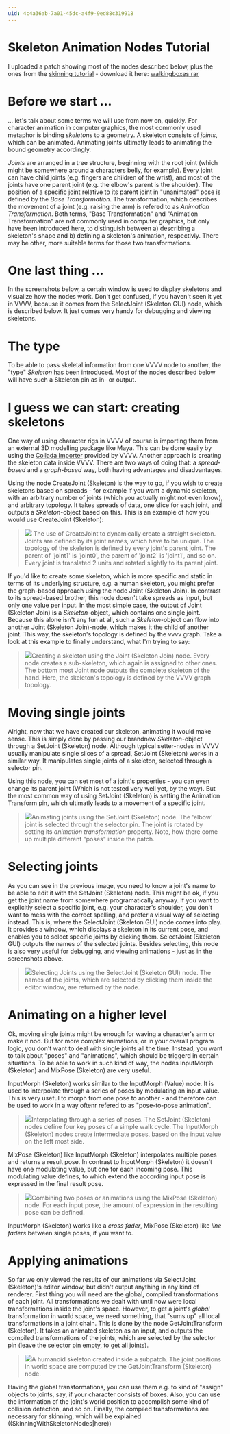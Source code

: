 ```yaml
---
uid: 4c4a36ab-7a01-45dc-a4f9-9ed88c319918
---
```


# Skeleton Animation Nodes Tutorial


I uploaded a patch showing most of the nodes described below, plus the ones from the [skinning tutorial](xref:435355ec-58d2-4381-8e1f-a2b5821cb18e) - download it here: <a href="http://sagishi.zive.at/vvvvwiki/walkingboxes.rar" class="extURL" target="_blank">walkingboxes.rar</a>  

# Before we start ...

... let's talk about some terms we will use from now on, quickly. For character animation in computer graphics, the most commonly used metaphor is binding *skeletons* to a geometry. A skeleton consists of *joints*, which can be animated. Animating joints ultimatly leads to animating the bound geometry accordingly.  

*Joints* are arranged in a tree structure, beginning with the root joint (which might be somewhere around a characters belly, for example). Every joint can have child joints (e.g. fingers are children of the wrist), and most of the joints have one parent joint (e.g. the elbow's parent is the shoulder). The position of a specific joint relative to its parent joint in "unanimated" pose is defined by the *Base Transformation*. The transformation, which describes the movement of a joint (e.g. raising the arm) is refered to as *Animation Transformation*. Both terms, "Base Transformation" and "Animation Transformation" are not commonly used in computer graphics, but only have been introduced here, to distinguish between a) describing a skeleton's shape and b) defining a skeleton's animation, respectivly. There may be other, more suitable terms for those two transformations.  

# One last thing ...

In the screenshots below, a certain window is used to display skeletons and visualize how the nodes work. Don't get confused, if you haven't seen it yet in VVVV, because it comes from the <span class="node">SelectJoint (Skeleton GUI)</span> node, which is described below. It just comes very handy for debugging and viewing skeletons.  

# The  type

To be able to pass skeletal information from one VVVV node to another, the "type" *Skeleton* has been introduced. Most of the nodes described below will have such a <span class="pin">Skeleton</span> pin as in- or output.  

# I guess we can start: creating skeletons

One way of using character rigs in VVVV of course is importing them from an external 3D modelling package like Maya. This can be done easily by using the [Collada Importer](xref:c9f8e059-dcf9-4712-a877-a200b17d7f76) provided by VVVV. Another approach is creating the skeleton data inside VVVV. There are two ways of doing that: a *spread-based* and a *graph-based* way, both having advantages and disadvantages.  

Using the node <span class="node">CreateJoint (Skeleton)</span> is the way to go, if you wish to create skeletons based on spreads - for example if you want a dynamic skeleton, with an arbitrary number of joints (which you actually might not even know), and arbitrary topology. It takes spreads of data, one slice for each joint, and outputs a *Skeleton*-object based on this. This is an example of how you would use <span class="node">CreateJoint (Skeleton)</span>:  

>![](~/img/createjoint.png "") The use of CreateJoint to dynamically create a straight skeleton. Joints are defined by its joint names, which have to be unique. The topology of the skeleton is defined by every joint's parent joint. The parent of 'joint1' is 'joint0', the parent of 'joint2' is 'joint1', and so on. Every joint is translated 2 units and rotated slightly to its parent joint.  

If you'd like to create some skeleton, which is more specific and static in terms of its underlying structure, e.g. a human skeleton, you might prefer the graph-based approach using the node <span class="node">Joint (Skeleton Join)</span>. In contrast to its spread-based brother, this node doesn't take spreads as input, but only one value per input. In the most simple case, the output of <span class="node">Joint (Skeleton Join)</span> is a *Skeleton*-object, which contains one single joint. Because this alone isn't any fun at all, such a *Skeleton*-object can flow into another <span class="node">Joint (Skeleton Join)</span>-node, which makes it the child of another joint. This way, the skeleton's topology is defined by the vvvv graph. Take a look at this example to finally understand, what I'm trying to say:  

>![](~/img/joint2.png "")Creating a skeleton using the <span class="node">Joint (Skeleton Join)</span> node. Every node creates a sub-skeleton, which again is assigned to other ones. The bottom most Joint node outputs the complete skeleton of the hand. Here, the skeleton's topology is defined by the VVVV graph topology.  

# Moving single joints

Alright, now that we have created our skeleton, animating it would make sense. This is simply done by passing our brandnew *Skeleton*-object through a <span class="node">SetJoint (Skeleton)</span> node. Although typical setter-nodes in VVVV usually manipulate single slices of a spread, <span class="node">SetJoint (Skeleton)</span> works in a similar way. It manipulates single joints of a skeleton, selected through a selector pin.  

Using this node, you can set most of a joint's properties - you can even change its parent joint (Which is not tested very well yet, by the way). But the most common way of using <span class="node">SetJoint (Skeleton)</span> is setting the <span class="pin">Animation Transform</span> pin, which ultimatly leads to a movement of a specific joint.  

>![](~/img/setjoint.png "")Animating joints using the <span class="node">SetJoint (Skeleton)</span> node. The 'elbow' joint is selected through the selector pin. The joint is rotated by setting its *animation transformation* property. Note, how there come up multiple different "poses" inside the patch.  

# Selecting joints

As you can see in the previous image, you need to know a joint's name to be able to edit it with the <span class="node">SetJoint (Skeleton)</span> node. This might be ok, if you get the joint name from somewhere programatically anyway. If you want to explicitly select a specific joint, e.g. your character's shoulder, you don't want to mess with the correct spelling, and prefer a visual way of selecting instead. This is, where the <span class="node">SelectJoint (Skeleton GUI)</span> node comes into play. It provides a window, which displays a skeleton in its current pose, and enables you to select specific joints by clicking them. <span class="node">SelectJoint (Skeleton GUI)</span> outputs the names of the selected joints. Besides selecting, this node is also very useful for debugging, and viewing animations - just as in the screenshots above.  

>![](~/img/selectjoint.png "")Selecting Joints using the <span class="node">SelectJoint (Skeleton GUI)</span> node. The names of the joints, which are selected by clicking them inside the editor window, are returned by the node.  

# Animating on a higher level

Ok, moving single joints might be enough for waving a character's arm or make it nod. But for more complex animations, or in your overall program logic, you don't want to deal with single joints all the time. Instead, you want to talk about "poses" and "animations", which should be triggerd in certain situations. To be able to work in such kind of way, the nodes <span class="node">InputMorph (Skeleton)</span> and <span class="node">MixPose (Skeleton)</span> are very useful.  

<span class="node">InputMorph (Skeleton)</span> works similar to the <span class="node">InputMorph (Value)</span> node. It is used to interpolate through a series of poses by modulating an input value. This is very useful to morph from one pose to another - and therefore can be used to work in a way oftenr refered to as "pose-to-pose animation".  

>![](~/img/inputmorph.png "")Interpolating through a series of poses. The <span class="node">SetJoint (Skeleton)</span> nodes define four key poses of a simple walk cycle. The <span class="node">InputMorph (Skeleton)</span> nodes create intermediate poses, based on the input value on the left most side.  

<span class="node">MixPose (Skeleton)</span> like <span class="node">InputMorph (Skeleton)</span> interpolates multiple poses and returns a result pose. In contrast to <span class="node">InputMorph (Skeleton)</span> it doesn't have one modulating value, but one for each incoming pose. This modulating value defines, to which extend the according input pose is expressed in the final result pose.  

>![](~/img/mixpose.png "")Combining two poses or animations using the <span class="node">MixPose (Skeleton)</span> node. For each input pose, the amount of expression in the resulting pose can be defined.  

<span class="node">InputMorph (Skeleton)</span> works like a *cross fader*, <span class="node">MixPose (Skeleton)</span> like *line faders* between single poses, if you want to.  

# Applying animations

So far we only viewed the results of our animations via <span class="node">SelectJoint (Skeleton)</span>'s editor window, but didn't output anything in any kind of renderer. First thing you will need are the global, compiled transformations of each joint. All transformations we dealt with until now were local transformations inside the joint's space. However, to get a joint's *global* transformation in world space, we need something, that "sums up" all local transformations in a joint chain. This is done by the node <span class="node">GetJointTransform (Skeleton)</span>. It takes an animated skeleton as an input, and outputs the compiled transformations of the joints, which are selected by the selector pin (leave the selector pin empty, to get all joints).  

>![](~/img/skinning_example11.png "")A humanoid skeleton created inside a subpatch. The joint positions in world space are computed by the <span class="node">GetJointTransform (Skeleton)</span> node.  

Having the global transformations, you can use them e.g. to kind of "assign" objects to joints, say, if your character consists of boxes. Also, you can use the information of the joint's world position to accomplish some kind of collision detection, and so on. Finally, the compiled transformations are necessary for skinning, which will be explained ((SkinningWithSkeletonNodes|here))